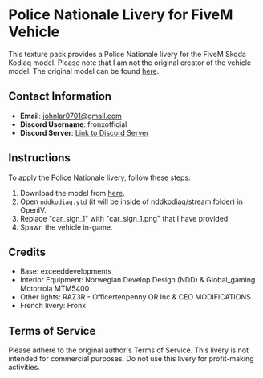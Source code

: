 # Police Nationale Livery for FiveM Vehicle

This texture pack provides a Police Nationale livery for the FiveM Skoda Kodiaq model. Please note that I am not the original creator of the vehicle model. The original model can be found [here](https://www.lcpdfr.com/downloads/gta5mods/vehiclemodels/45208-fivem-skoda-kodiaq-legebil/).

## Contact Information
- **Email**: johnlar0701@gmail.com
- **Discord Username**: fronxofficial
- **Discord Server**: [Link to Discord Server](https://discord.gg/kq3vvREwV5)

## Instructions
To apply the Police Nationale livery, follow these steps:

1. Download the model from [here](https://www.lcpdfr.com/downloads/gta5mods/vehiclemodels/45208-fivem-skoda-kodiaq-legebil/).
1. Open `nddkodiaq.ytd` (it will be inside of nddkodiaq/stream folder) in OpenIV.
2. Replace "car_sign_1" with "car_sign_1.png" that I have provided.
3. Spawn the vehicle in-game.

## Credits

- Base: exceeddevelopments
- Interior Equipment: Norwegian Develop Design (NDD) & Global_gaming Motorrola MTM5400
- Other lights: RAZ3R - Officertenpenny OR Inc & CEO MODIFICATIONS
- French livery: Fronx

## Terms of Service
Please adhere to the original author's Terms of Service. This livery is not intended for commercial purposes. Do not use this livery for profit-making activities.

